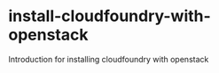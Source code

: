 install-cloudfoundry-with-openstack
===================================
Introduction for installing cloudfoundry with openstack
